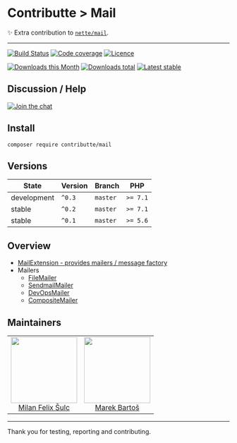 # Contributte > Mail

:sparkles: Extra contribution to [`nette/mail`](https://github.com/nette/mail).

-----

[![Build Status](https://img.shields.io/travis/contributte/mail.svg?style=flat-square)](https://travis-ci.org/contributte/mail)
[![Code coverage](https://img.shields.io/coveralls/contributte/mail.svg?style=flat-square)](https://coveralls.io/r/contributte/mail)
[![Licence](https://img.shields.io/packagist/l/contributte/mail.svg?style=flat-square)](https://packagist.org/packages/contributte/mail)

[![Downloads this Month](https://img.shields.io/packagist/dm/contributte/mail.svg?style=flat-square)](https://packagist.org/packages/contributte/mail)
[![Downloads total](https://img.shields.io/packagist/dt/contributte/mail.svg?style=flat-square)](https://packagist.org/packages/contributte/mail)
[![Latest stable](https://img.shields.io/packagist/v/contributte/mail.svg?style=flat-square)](https://packagist.org/packages/contributte/mail)

## Discussion / Help

[![Join the chat](https://img.shields.io/gitter/room/contributte/contributte.svg?style=flat-square)](http://bit.ly/ctteg)

## Install

```
composer require contributte/mail
```

## Versions

| State       | Version     | Branch   | PHP      |
|-------------|-------------|----------|----------|
| development | `^0.3`      | `master` | `>= 7.1` |
| stable      | `^0.2`      | `master` | `>= 7.1` |
| stable      | `^0.1`      | `master` | `>= 5.6` |

## Overview

- [MailExtension - provides mailers / message factory](/.docs/#mailextension)
- Mailers
    - [FileMailer](/.docs/#filemailer)
    - [SendmailMailer](/.docs/#sendmailmailer)
    - [DevOpsMailer](/.docs/#devopsmailer)
    - [CompositeMailer](/.docs/#compositemailer)

## Maintainers

<table>
  <tbody>
    <tr>
      <td align="center">
        <a href="https://github.com/f3l1x">
            <img width="150" height="150" src="https://avatars2.githubusercontent.com/u/538058?v=3&s=150">
        </a>
        </br>
        <a href="https://github.com/f3l1x">Milan Felix Šulc</a>
      </td>
      <td align="center">
        <a href="https://github.com/mabar">
            <img width="150" height="150" src="https://avatars0.githubusercontent.com/u/20974277?s=400&v=4">
        </a>
        </br>
        <a href="https://github.com/mabar">Marek Bartoš</a>
      </td>
    </tr>
  <tbody>
</table>

-------

Thank you for testing, reporting and contributing.
